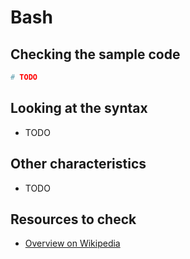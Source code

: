 # Bash

## Checking the sample code

```bash runnable
# TODO
```

## Looking at the syntax

- TODO

## Other characteristics

- TODO

## Resources to check

- [Overview on Wikipedia](https://en.wikipedia.org/wiki/Bash_(Unix_shell))

